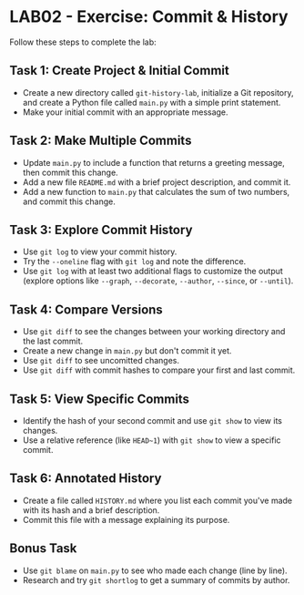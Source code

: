 # LAB02 - Exercise: Commit & History

Follow these steps to complete the lab:

## Task 1: Create Project & Initial Commit
* Create a new directory called `git-history-lab`, initialize a Git repository, and create a Python file called `main.py` with a simple print statement.
* Make your initial commit with an appropriate message.

## Task 2: Make Multiple Commits
* Update `main.py` to include a function that returns a greeting message, then commit this change.
* Add a new file `README.md` with a brief project description, and commit it.
* Add a new function to `main.py` that calculates the sum of two numbers, and commit this change.

## Task 3: Explore Commit History
* Use `git log` to view your commit history.
* Try the `--oneline` flag with `git log` and note the difference.
* Use `git log` with at least two additional flags to customize the output (explore options like `--graph`, `--decorate`, `--author`, `--since`, or `--until`).

## Task 4: Compare Versions
* Use `git diff` to see the changes between your working directory and the last commit.
* Create a new change in `main.py` but don't commit it yet.
* Use `git diff` to see uncomitted changes.
* Use `git diff` with commit hashes to compare your first and last commit.

## Task 5: View Specific Commits
* Identify the hash of your second commit and use `git show` to view its changes.
* Use a relative reference (like `HEAD~1`) with `git show` to view a specific commit.

## Task 6: Annotated History
* Create a file called `HISTORY.md` where you list each commit you've made with its hash and a brief description.
* Commit this file with a message explaining its purpose.

## Bonus Task
* Use `git blame` on `main.py` to see who made each change (line by line).
* Research and try `git shortlog` to get a summary of commits by author. 